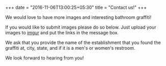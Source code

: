 +++
date = "2016-11-06T13:00:25+05:30"
title = "Contact us!"
+++

We would love to have more images and interesting bathroom graffiti!

If you would like to submit images please do so below. Just upload your images to [imgur](www.imgur.com) and put the links in the message box.

We ask that you provide the name of the establishment that you found the graffiti at, city, state, and if it is a men's or women's restroom.

We look forward to hearing from you!

